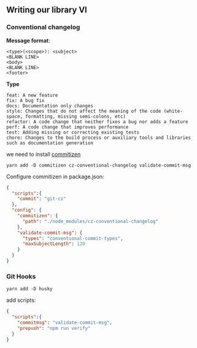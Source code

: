 ## Writing our library VI

### Conventional changelog

**Message format**:

```
<type>(<scope>): <subject>
<BLANK LINE>
<body>
<BLANK LINE>
<footer>
```


**Type**

```
feat: A new feature
fix: A bug fix
docs: Documentation only changes
style: Changes that do not affect the meaning of the code (white-space, formatting, missing semi-colons, etc)
refactor: A code change that neither fixes a bug nor adds a feature
perf: A code change that improves performance
test: Adding missing or correcting existing tests
chore: Changes to the build process or auxiliary tools and libraries such as documentation generation
```

we need to install [commitizen](https://github.com/commitizen/cz-cli)

`yarn add -D commitizen cz-conventional-changelog validate-commit-msg`

Configure commitizen in package.json:

```json
{
  "scripts":{
    "commit": "git-cz"
  },
  "config": {
    "commitizen": {
      "path": "./node_modules/cz-conventional-changelog"
    },
    "validate-commit-msg": {
      "types": "conventional-commit-types",
      "maxSubjectLength": 120
    }
  }
}
```

### Git Hooks

`yarn add -D husky`

add scripts:

```json
{
  "scripts":{
    "commitmsg": "validate-commit-msg",
    "prepush": "npm run verify"
  }
}
```
